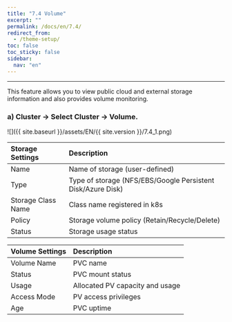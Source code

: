```yaml
---
title: "7.4 Volume"
excerpt: ""
permalink: /docs/en/7.4/
redirect_from:
  - /theme-setup/
toc: false
toc_sticky: false
sidebar:
  nav: "en"
---
```



---

This feature allows you to view public cloud and external storage information and also provides volume monitoring.

### a\) Cluster → Select Cluster → Volume.
![]({{ site.baseurl }}/assets/EN/{{ site.version }}/7.4_1.png)

| **Storage Settings** | **Description**                                               |
| :------------------- | :------------------------------------------------------------ |
| Name                 | Name of storage \(user-defined\)                              |
| Type                 | Type of storage \(NFS/EBS/Google Persistent Disk/Azure Disk\) |
| Storage Class Name   | Class name registered in k8s                                  |
| Policy               | Storage volume policy \(Retain/Recycle/Delete\)               |
| Status               | Storage usage status                                          |

| **Volume Settings** | **Description**                 |
| :------------------ | :------------------------------ |
| Volume Name         | PVC name                        |
| Status              | PVC mount status                |
| Usage               | Allocated PV capacity and usage |
| Access Mode         | PV access privileges            |
| Age                 | PVC uptime                      |
